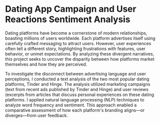 # Dating App Campaign and User Reactions Sentiment Analysis

Dating platforms have become a cornerstone of modern relationships, boasting millions of users worldwide. Each platform advertises itself using carefully crafted messaging to attract users. However, user experiences often tell a different story, highlighting frustrations with features, user behavior, or unmet expectations. By analyzing these divergent narratives, this project seeks to uncover the disparity between how platforms market themselves and how they are perceived.

To investigate the disconnect between advertising language and user perceptions, I conducted a text analysis of the two most popular dating platforms, Tinder and Hinge. The analysis utilized marketing campaigns (text from recent ads published by Tinder and Hinge) and user reviews (excerpts from articles that discuss personal experiences on these dating platforms. I applied natural language processing (NLP) techniques to analyze word frequency and sentiment. This approach enabled a comparative assessment of how each platform's branding aligns—or diverges—from user feedback.

